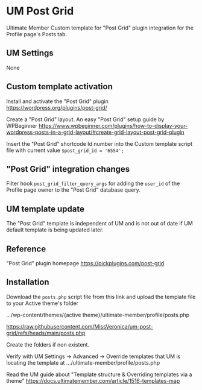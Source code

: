 # UM Post Grid
Ultimate Member Custom template for "Post Grid" plugin integration for the Profile page's Posts tab.
## UM Settings
None
## Custom template activation
Install and activate the "Post Grid" plugin https://wordpress.org/plugins/post-grid/

Create a "Post Grid" layout. An easy "Post Grid" setup guide by WPBeginner 
https://www.wpbeginner.com/plugins/how-to-display-your-wordpress-posts-in-a-grid-layout/#create-grid-layout-post-grid-plugin

Insert the "Post Grid" shortcode Id number into the Custom template script file with current value <code>$post_grid_id = '6554';</code>
## "Post Grid" integration changes
Filter hook <code>post_grid_filter_query_args</code> for adding the <code>user_id</code> of the Profile page owner to the "Post Grid" database query.
## UM template update
The "Post Grid" template is independent of UM and is not out of date if UM default template is being updated later.
## Reference
"Post Grid" plugin homepage https://pickplugins.com/post-grid
## Installation
Download the <code>posts.php</code> script file from this link and upload the template file to your Active theme's folder 

.../wp-content/themes/{active theme}/ultimate-member/profile/posts.php

https://raw.githubusercontent.com/MissVeronica/um-post-grid/refs/heads/main/posts.php

Create the folders if non existent.

Verify with UM Settings -> Advanced -> Override templates that UM is locating the template at .../ultimate-member/profile/posts.php

Read the UM guide about "Template structure & Overriding templates via a theme" https://docs.ultimatemember.com/article/1516-templates-map
